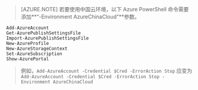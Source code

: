 > [AZURE.NOTE]
若要使用中国云环境，以下 Azure PowerShell 命令需要添加**“-Environment AzureChinaCloud”**参数。
> 
	Add-AzureAccount
	Get-AzurePublishSettingsFile
	Import-AzurePublishSettingsFile
	New-AzureProfile
	New-AzureStorageContext
	Set-AzureSubscription
	Show-AzurePortal
>例如，`Add-AzureAccount -Credential $Cred -ErrorAction Stop` 应变为 `Add-AzureAccount -Credential $Cred -ErrorAction Stop -Environment AzureChinaCloud`
> 

<!---HONumber=79-->